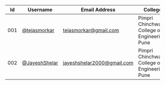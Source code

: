 | Id | Username | Email Address | College | Department |
| --- | --- | --- | --- | --- |
| 001 | [@tejasmorkar](https://github.com/tejasmorkar) | tejasmorkar@gmail.com | Pimpri Chinchwad College of Engineering, Pune | Computer |
| 002 | [@JayeshShelar](https://github.com/JayeshShelar) | jayeshshelar2000@gmail.com | Pimpri Chinchwad College of Engineering, Pune | Computer |

